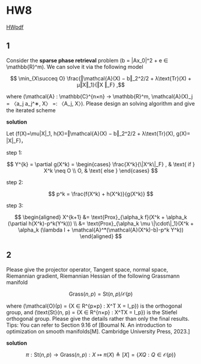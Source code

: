 # HW8

[HWpdf](../HWpdf/Homework9-2024.pdf)

## 1

Consider the **sparse phase retrieval** problem \(b = |Ax_0|^2 + e ∈ \mathbb{R}^m\). 
We can solve it via the following model 

$$ \min_{X\succeq O} \frac{‖\mathcal{A}(X) − b‖_2^2/2 + λ\text{Tr}(X) + μ‖X‖_1}{‖X ‖_F} ,$$

where \(\mathcal{A} : \mathbb{C}^{n×n} → \mathbb{R}^m, \mathcal{A}(X)_j = 〈a_j a_j^∗, X〉 =: 〈A_j, X〉\). 
Please design an solving algorithm and give the iterated scheme


**solution**

Let \(f(X)=\mu\|X\|_1, h(X)=‖\mathcal{A}(X) − b‖_2^2/2 + λ\text{Tr}(X), g(X)= \|X\|_F\)，


step 1: 

$$ Y^{k} = \partial g(X^k) = \begin{cases}
    \frac{X^k}{\|X^k\|_F} , & \text{ if } X^k \neq O \\
    O, & \text{ else }
\end{cases} $$

step 2:

<!-- $$ p^k = \frac{‖\mathcal{A}(X^k) − b‖_2^2/2 + λ\text{Tr}(X^k) + μ‖X^k‖_1}{‖X^k ‖_F} $$ -->
$$ p^k = \frac{f(X^k) + h(X^k)}{g(X^k)} $$


step 3:

$$ \begin{aligned}
    X^{k+1} &= \text{Prox}_{\alpha_k f}(X^k + \alpha_k (\partial h(X^k)-p^k(Y^k)))  \\
    &= \text{Prox}_{\alpha_k \mu \|\cdot\|_1}(X^k + \alpha_k (\lambda I + \mathcal{A}^*(\mathcal{A}(X^k)-b)-p^k Y^k))
\end{aligned} $$



## 2

Please give the projector operator, Tangent space, normal space, Riemannian gradient, Riemannian Hessian of the following Grassmann manifold 

$$ \text{Grass}(n, p) = \text{St}(n, p)/\mathcal{O}(p) $$

where \(\mathcal{O}(p) = \{X ∈ R^{p×p} : X^T X = I_p\}\) is the orthogonal group, and \(\text{St}(n, p) = \{X ∈ R^{n×p} : X^TX = I_p\}\) is the Stiefel orthogonal group. 
Please give the details rather than only the final results. 
Tips: You can refer to Section 9.16 of [Boumal N. An introduction to optimization on smooth manifolds[M]. Cambridge University Press, 2023.]


**solution**


$$ \pi: \text{St}(n, p) \rightarrow \text{Grass}(n, p): X \mapsto \pi(X) \triangleq [X]=\{XQ:Q\in \mathcal{O}(p)\} $$


